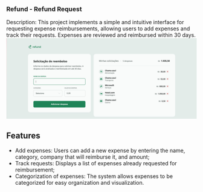### Refund - Refund Request
Description:
This project implements a simple and intuitive interface for requesting expense reimbursements, allowing users to add expenses and track their requests. Expenses are reviewed and reimbursed within 30 days.
![Tela inicial](./img/preview.jpg)

## Features
- Add expenses: Users can add a new expense by entering the name, category, company that will reimburse it, and amount;
- Track requests: Displays a list of expenses already requested for reimbursement;
- Categorization of expenses: The system allows expenses to be categorized for easy organization and visualization.
